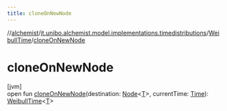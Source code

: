 ```yaml
---
title: cloneOnNewNode
---
```

//[alchemist](../../../index.html)/[it.unibo.alchemist.model.implementations.timedistributions](../index.html)/[WeibullTime](index.html)/[cloneOnNewNode](clone-on-new-node.html)



# cloneOnNewNode



[jvm]\
open fun [cloneOnNewNode](clone-on-new-node.html)(destination: [Node](../../it.unibo.alchemist.model.interfaces/-node/index.html)<[T](../../it.unibo.alchemist.model.implementations.layers/-uniform-layer/index.html)>, currentTime: [Time](../../it.unibo.alchemist.model.interfaces/-time/index.html)): [WeibullTime](index.html)<[T](../../it.unibo.alchemist.model.implementations.layers/-uniform-layer/index.html)>




